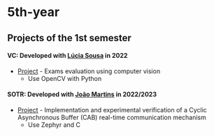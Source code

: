 # 5th-year

## Projects of the 1st semester


#### VC:  Developed with [Lúcia Sousa](https://github.com/luciasousa) in 2022
* [Project](https://github.com/RaquelPinto2000/5th-year/tree/main/VC/Projeto) - Exams evaluation using computer vision
    - Use OpenCV with Python

#### SOTR:  Developed with [João Martins](https://github.com/jfngsea) in 2022/2023
* [Project](https://github.com/RaquelPinto2000/5th-year/tree/main/SOTR/Pratica/Projeto) - Implementation and experimental verification of a Cyclic
Asynchronous Buffer (CAB) real-time communication mechanism 
    - Use Zephyr and C
